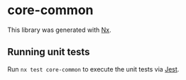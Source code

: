 # core-common

This library was generated with [Nx](https://nx.dev).

## Running unit tests

Run `nx test core-common` to execute the unit tests via [Jest](https://jestjs.io).
